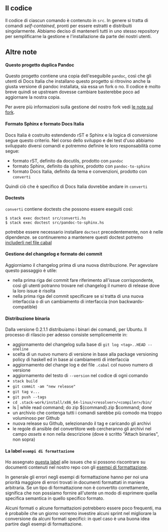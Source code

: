 
## Il codice

Il codice di ciascun comando è contenuto in `src`. In genere si tratta
di comandi _self-contained_, pronti per essere estratti e distribuiti
singolarmente. Abbiamo deciso di mantenerli tutti in uno stesso
repository per semplificarne la gestione e l'installazione da parte
dei nostri utenti.

## Altre note

#### Questo progetto duplica Pandoc

Questo progetto contiene una copia dell'eseguibile `pandoc`, così che
gli utenti di Docs Italia che installano questo progetto si ritrovino
anche la giusta versione di pandoc installata, sia essa un fork o
no. Il codice è molto breve quindi se upstream dovesse cambiare
basterebbe poco ad aggiornare la nostra copia.

Per avere più informazioni sulla gestione del nostro fork vedi [le
note sul fork](doc/fork-italiano.md).

#### Formato Sphinx e formato Docs Italia

Docs Italia è costruito estendendo rST e Sphinx e la logica di
conversione segue questo criterio. Nel corso dello sviluppo e dei test
d'uso abbiamo sviluppato diversi comandi e potremmo definire le loro
responsabilità come segue:

- formato rST, definito da docutils, prodotto con `pandoc`
- formato Sphinx, definito da sphinx, prodotto con `pandoc-to-sphinx`
- formato Docs Italia, definito da tema e convenzioni, prodotto con `converti`

Quindi ciò che è specifico di Docs Italia dovrebbe andare in `converti`

#### Doctests

`converti` contiene doctests che possono essere eseguiti così:

    $ stack exec doctest src/converti.hs
    $ stack exec doctest src/pandoc-to-sphinx.hs

potrebbe essere necessario installare `doctest` precedentemente, non è
nelle dipendenze. se continueremo a mantenere questi doctest potremo
[includerli nel file
cabal](https://github.com/sol/doctest#cabal-integration)

#### Gestione del changelog e formato dei commit

Aggiorniamo il changelog prima di una nuova distribuzione. Per
agevolare questo passaggio è utile:

- nella prima riga dei commit fare riferimento all'issue
  corrispondente, così gli utenti potranno trovare nel changelog il
  numero di release dove la loro issue è risolta
- nella prima riga del commit specificare se si tratta di una nuova
  interfaccia o di un cambiamento di interfaccia (non
  backwards-compatible)

#### Distribuzione binaria

Dalla versione 0.2.1.1 distribuiamo i binari dei comandi, per
Ubuntu. Il processo di rilascio per adesso consiste semplicemente in:

- aggiornamento del changelog sulla base di `git log <tag>..HEAD --oneline`
- scelta di un nuovo numero di versione in base alla package
  versioning policy di haskell ed in base ai cambiamenti di
  interfaccia
- aggiornamento del change log e del file `.cabal` col nuovo numero di versione
- aggiornamento del testo di `--version` nel codice di ogni comando
- `stack build`
- `git commit -am "new release"`
- `git tag v...`
- `git push --tags`
- `cd .stack-work/install/x86_64-linux/<resolver>/<compiler>/bin/`
- ls | while read command; do zip ${command}.zip $command; done
- un archivio che contenga tutti i comandi sarebbe più comodo ma
  troppo voluminoso per Github
- nuova release su Github, selezionando il tag e caricando gli archivi
- le regole di ansible del convertitore web cercheranno gli archivi
  nel campo _assets_ e non nella descrizione (dove è scritto "Attach
  binaries", non sopra)

#### La label `esempi di formattazione`

Ho assegnato [questa
label](https://github.com/italia/docs-italia-comandi-conversione/labels/esempi%20di%20formattazione)
alle issues che si possono riscontrare su documenti contenuti nel
nostro repo con gli [esempi di
formattazione](https://github.com/italia/docs-italia-esempiformattazione-docs).

In generale gli errori negli esempi di formattazione hanno per noi una
priorità maggiore di errori trovati in documenti formattati in maniera
arbitraria. Se un tipo di formattazione non è convertito
correttamente, significa che non possiamo fornire all'utente un modo
di esprimere quella specifica semantica in quello specifico formato.

Alcuni formati o alcune formattazioni potrebbero essere poco
frequenti, ma è probabile che un giorno vorremo investire alcuni
sprint nel migliorare la conversione da alcuni formati specifici: in
quel caso è una buona idea partire dagli esempi di formattazione.
